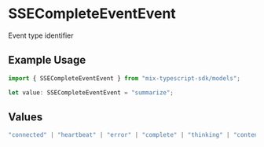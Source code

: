 # SSECompleteEventEvent

Event type identifier

## Example Usage

```typescript
import { SSECompleteEventEvent } from "mix-typescript-sdk/models";

let value: SSECompleteEventEvent = "summarize";
```

## Values

```typescript
"connected" | "heartbeat" | "error" | "complete" | "thinking" | "content" | "tool" | "tool_parameter_delta" | "tool_execution_start" | "tool_execution_complete" | "permission" | "summarize" | "session_created" | "session_deleted"
```